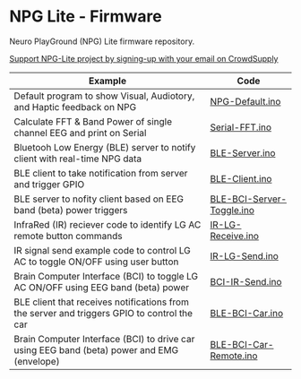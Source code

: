 # NPG Lite - Firmware

Neuro PlayGround (NPG) Lite firmware repository.

[Support NPG-Lite project by signing-up with your email on CrowdSupply](https://www.crowdsupply.com/upside-down-labs/neuro-playground-lite)

| Example | Code |
| ------- | ---- |
| Default program to show Visual, Audiotory, and Haptic feedback on NPG| [NPG-Default.ino](NPG-Default/NPG-Default.ino) |
| Calculate FFT & Band Power of single channel EEG and print on Serial | [Serial-FFT.ino](Serial-FFT/Serial-FFT.ino) |
| Bluetooh Low Energy (BLE) server to notify client with real-time NPG data | [BLE-Server.ino](BLE-Server/BLE-Server.ino) |
| BLE client to take notification from server and trigger GPIO | [BLE-Client.ino](BLE-Client/BLE-Client.ino) |
| BLE server to nofity client based on EEG band (beta) power triggers | [BLE-BCI-Server-Toggle.ino](BLE-BCI-Server-Toggle/BLE-BCI-Server-Toggle.ino) |
| InfraRed (IR) reciever code to identify LG AC remote button commands | [IR-LG-Receive.ino](IR-LG-Receive/IR-LG-Receive.ino) |
| IR signal send example code to control LG AC to toggle ON/OFF using user button | [IR-LG-Send.ino](IR-LG-Send/IR-LG-Send.ino) |
| Brain Computer Interface (BCI) to toggle LG AC ON/OFF using EEG band (beta) power | [BCI-IR-Send.ino](BCI-IR-Send/BCI-IR-Send.ino) |
| BLE client that receives notifications from the server and triggers GPIO to control the car | [BLE-BCI-Car.ino](BLE-BCI-Car/BLE-BCI-Car.ino) |
| Brain Computer Interface (BCI) to drive car using EEG band (beta) power and EMG (envelope) | [BLE-BCI-Car-Remote.ino](BLE-BCI-Car-Remote/BLE-BCI-Car-Remote.ino) |
